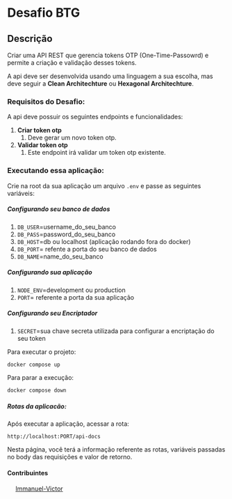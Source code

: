 # Desafio BTG

## Descrição

Criar uma API REST que gerencia tokens OTP (One-Time-Passowrd) e permite a criação e validação desses tokens.

A api deve ser desenvolvida usando uma linguagem a sua escolha, mas deve seguir a **Clean Architechture** ou **Hexagonal Architechture**.

### Requisitos do Desafio:

A api deve possuir os seguintes endpoints e funcionalidades:
1. **Criar token otp**
   1. Deve gerar um novo token otp.
2. **Validar token otp**
   1. Este endpoint irá validar um token otp existente.

### Executando essa aplicação:

Crie na root da sua aplicação um arquivo `.env` e passe as seguintes variáveis:

##### Configurando seu banco de dados
1. `DB_USER`=username_do_seu_banco
2. `DB_PASS`=password_do_seu_banco
3. `DB_HOST`=db ou localhost (aplicação rodando fora do docker)
4. `DB_PORT`=<valor inteiro> refente a porta do seu banco de dados
5. `DB_NAME`=name_do_seu_banco

##### Configurando sua aplicação
1. `NODE_ENV`=development ou production
2. `PORT`=<valor inteiro> referente a porta da sua aplicação

##### Configurando seu Encriptador
1. `SECRET`=sua chave secreta utilizada para configurar a encriptação do seu token

Para executar o projeto:

```bash
docker compose up
```

Para parar a execução:

```bash
docker compose down
```

##### Rotas da aplicacão:
Após executar a aplicação, acessar a rota:

`http://localhost:PORT/api-docs`

Nesta página, você terá a informação referente as rotas, variáveis passadas no body das requisições e valor de retorno.

#### Contribuintes
<img height="15px" width="15px" src="https://cdn.jsdelivr.net/gh/devicons/devicon@latest/icons/github/github-original.svg" /> [Immanuel-Victor](https://github.com/Immanuel-Victor)

